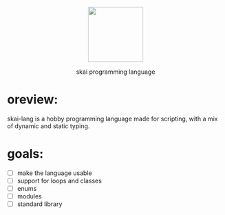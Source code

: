 <p align="center">
   <img with=128 height=128 src="https://raw.githubusercontent.com/dammi-i/skai-lang/development/skai_logo.jpg?token=AIW76VCYKEFBMNXM2ES2NUTATKN7M">
</p>
<p align="center">skai programming language</p>

# oreview:
skai-lang is a hobby programming language made for scripting, with a mix of dynamic and static typing.

# goals:
- [ ] make the language usable
- [ ] support for loops and classes
- [ ] enums
- [ ] modules
- [ ] standard library
